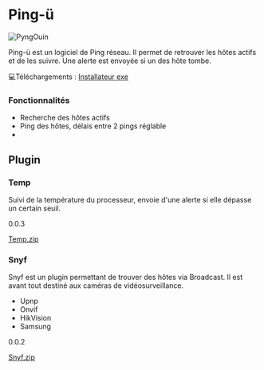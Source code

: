 # Ping-ü

![PyngOuin](https://prog.dynag.co/PyngOuin/logoP50.png "PyngOuin")

Ping-ü est un logiciel de Ping réseau.
Il permet de retrouver les hôtes actifs et de les suivre. Une alerte est envoyée si un des hôte tombe.

:computer:Téléchargements : 
[Installateur exe](https://prog.dynag.co/Pingu/Ping-u%20Setup.exe)

### Fonctionnalités
- Recherche des hôtes actifs
- Ping des hôtes, délais entre 2 pings réglable
- 

## Plugin
### Temp
Suivi de la température du processeur, envoie d'une alerte si elle dépasse un certain seuil.

0.0.3

[Temp.zip](https://prog.dynag.co/Ping-i/plugin/Temp.zip)
### Snyf
Snyf est un plugin permettant de trouver des hôtes via Broadcast. Il est avant tout destiné aux caméras de vidéosurveillance.
* Upnp
* Onvif
* HikVision
* Samsung

0.0.2

[Snyf.zip](https://prog.dynag.co/Ping-u/plugin/Snyf.zip)
